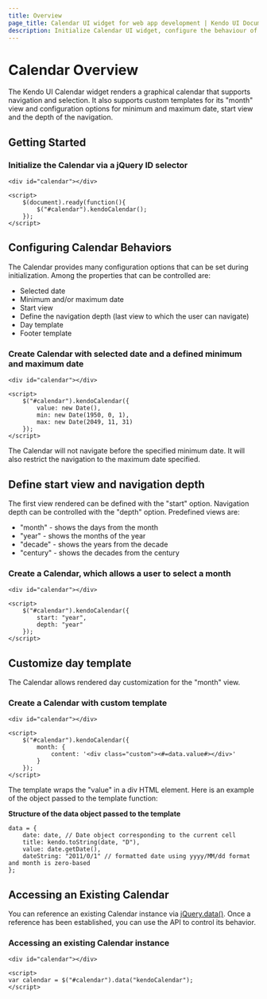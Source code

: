 ```yaml
---
title: Overview
page_title: Calendar UI widget for web app development | Kendo UI Documentation
description: Initialize Calendar UI widget, configure the behaviour of the control and use a custom template.
---
```


# Calendar Overview

The Kendo UI Calendar widget renders a graphical calendar that supports
navigation and selection. It also supports custom templates for its
"month" view and configuration options for minimum and maximum date,
start view and the depth of the navigation.

## Getting Started


### Initialize the Calendar via a jQuery ID selector
    
    <div id="calendar"></div>
    
    <script>
        $(document).ready(function(){
            $("#calendar").kendoCalendar();
        });
    </script>

## Configuring Calendar Behaviors


The Calendar provides many configuration options that can be
set during initialization. Among the properties that can be
controlled are:


*   Selected date
*   Minimum and/or maximum date
*   Start view
*   Define the navigation depth (last view to which the user can
navigate)
*   Day template
*   Footer template
    
### Create Calendar with selected date and a defined minimum and maximum date
    
    <div id="calendar"></div>
    
    <script>
        $("#calendar").kendoCalendar({
            value: new Date(),
            min: new Date(1950, 0, 1),
            max: new Date(2049, 11, 31)
        });
    </script>

The Calendar will not navigate before the specified minimum
date. It will also restrict the navigation to the maximum date
specified.

## Define start view and navigation depth


The first view rendered can be defined with the "start" option.
Navigation depth can be controlled with the "depth" option. Predefined
views are:


*   "month" - shows the days from the month
*   "year" - shows the months of the year
*   "decade" - shows the years from the decade
*   "century" - shows the decades from the century

### Create a Calendar, which allows a user to select a month
    
    <div id="calendar"></div>
    
    <script>
        $("#calendar").kendoCalendar({
            start: "year",
            depth: "year"
        });
    </script>

## Customize day template


The Calendar allows rendered day customization for the "month" view.

### Create a Calendar with custom template
    
    <div id="calendar"></div>
    
    <script>
        $("#calendar").kendoCalendar({
            month: {
                content: '<div class="custom"><#=data.value#></div>'
            }
        });
    </script>

The template wraps the "value" in a div HTML element. Here is an
example of the object passed to the template function:

**Structure of the data object passed to the template**

    data = {
        date: date, // Date object corresponding to the current cell
        title: kendo.toString(date, "D"),
        value: date.getDate(),
        dateString: "2011/0/1" // formatted date using yyyy/MM/dd format and month is zero-based
    };

## Accessing an Existing Calendar


You can reference an existing Calendar instance via
[jQuery.data()](http://api.jquery.com/jQuery.data/).
Once a reference has been established, you can use the API to control
its behavior.

### Accessing an existing Calendar instance
    <div id="calendar"></div>
    
    <script>
    var calendar = $("#calendar").data("kendoCalendar");
    </script>

